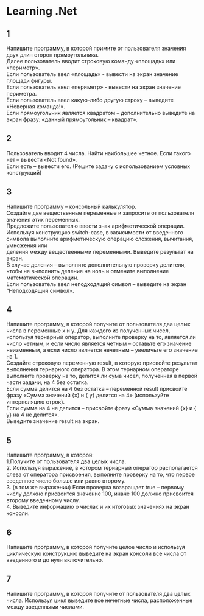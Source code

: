 # Learning .Net


## 1
Напишите программу, в которой примите от пользователя значения двух длин сторон прямоугольника.  
Далее пользователь вводит строковую команду «площадь» или «периметр».  
Если пользователь ввел «площадь» - вывести на экран значение площади фигуры.  
Если пользователь ввел «периметр» - вывести на экран значение периметра.  
Если пользователь ввел какую-либо другую строку – выведите «Неверная команда!».  
Если прямоугольник является квадратом – дополнительно выведите на экран фразу: «данный прямоугольник – квадрат».  

## 2
Пользователь вводит 4 числа. Найти наибольшее четное. Если такого нет – вывести «Not found».  
Если есть – вывести его. (Решите задачу с использованием условных конструкций)  

## 3
Напишите программу – консольный калькулятор.  
Создайте две вещественные переменные и запросите от пользователя значения этих переменных.  
Предложите пользователю ввести знак арифметической операции.  
Используя конструкцию switch-case, в зависимости от введенного символа выполните арифметическую операцию сложения, вычитания, умножения или  
деления между вещественными переменными. Выведите результат на экран.  
В случае деления – выполните дополнительную проверку делителя, чтобы не выполнить деление на ноль и отмените выполнение 
математической операции.  
Если пользователь ввел неподходящий символ – выведите на экран “Неподходящий символ».  

## 4
Напишите программу, в которой получите от пользователя два целых числа в
переменные x и y.  Для каждого из полученных чисел, используя тернарный оператор,
выполните проверку на то, является ли число четным, и если число является четным
– оставьте его значение неизменным, а если число является нечетным – увеличьте
его значение на 1.  
Создайте строковую переменную result, в которую присвойте результат выполнения
тернарного оператора.  В этом тернарном операторе выполните проверку на то,
делится ли сума чисел, полученная в первой части задачи, на 4 без остатка.  
Если сумма делится на 4 без остатка – переменной result присвойте фразу «Сумма
значений {x} и { y} делится на 4» (используйте интерполяцию строк).  
Если сумма на 4 не делится – присвойте фразу «Сумма значений {x} и { y} на 4 не делится».  
Выведите значение result на экран.

## 5
Напишите программу, в которой:  
1.Получите от пользователя два целых числа.  
2. Используя выражение, в котором тернарный оператор располагается слева от
оператора присвоения, выполните проверку на то, что первое введенное число
больше или равно второму.  
3. (в том же выражении) Если проверка возвращает true – первому числу должно
присвоится значение 100, иначе 100 должно присвоится второму введенному
числу.  
4. Выведите информацию о числах и их итоговых значениях на экран консоли.  

## 6
Напишите программу, в которой получите целое число и используя циклическую
конструкцию выведите на экран консоли все числа от введенного и до нуля
включительно.

## 7
Напишите программу, в которой получите от пользователя два целых числа.
Используя цикл выведите все нечетные числа, расположенные между введенными
числами.